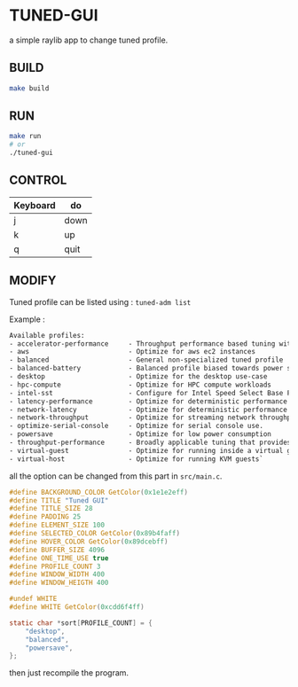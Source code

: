 # TUNED-GUI
a simple raylib app to change tuned profile.

## BUILD
```sh
make build
```

## RUN
```sh
make run
# or
./tuned-gui
```

## CONTROL

| Keyboard | do   |
|----------|------|
| j        | down |
| k        | up   |
| q        | quit |

## MODIFY

Tuned profile can be listed using : `tuned-adm list`

Example : 
```txt
Available profiles:
- accelerator-performance     - Throughput performance based tuning with disabled higher latency STOP states
- aws                         - Optimize for aws ec2 instances
- balanced                    - General non-specialized tuned profile
- balanced-battery            - Balanced profile biased towards power savings changes for battery
- desktop                     - Optimize for the desktop use-case
- hpc-compute                 - Optimize for HPC compute workloads
- intel-sst                   - Configure for Intel Speed Select Base Frequency
- latency-performance         - Optimize for deterministic performance at the cost of increased power consumption
- network-latency             - Optimize for deterministic performance at the cost of increased power consumption, focused on low latency network performance
- network-throughput          - Optimize for streaming network throughput, generally only necessary on older CPUs or 40G+ networks
- optimize-serial-console     - Optimize for serial console use.
- powersave                   - Optimize for low power consumption
- throughput-performance      - Broadly applicable tuning that provides excellent performance across a variety of common server workloads
- virtual-guest               - Optimize for running inside a virtual guest
- virtual-host                - Optimize for running KVM guests`
```

all the option can be changed from this part in `src/main.c`.

```c
#define BACKGROUND_COLOR GetColor(0x1e1e2eff)
#define TITLE "Tuned GUI"
#define TITLE_SIZE 28
#define PADDING 25
#define ELEMENT_SIZE 100
#define SELECTED_COLOR GetColor(0x89b4faff)
#define HOVER_COLOR GetColor(0x89dcebff)
#define BUFFER_SIZE 4096
#define ONE_TIME_USE true
#define PROFILE_COUNT 3
#define WINDOW_WIDTH 400
#define WINDOW_HEIGTH 400

#undef WHITE
#define WHITE GetColor(0xcdd6f4ff)

static char *sort[PROFILE_COUNT] = {
    "desktop",
    "balanced",
    "powersave",
};
```

then just recompile the program.
